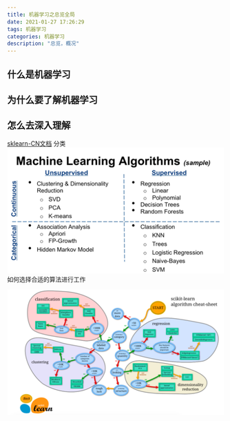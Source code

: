 ```yaml
---
title: 机器学习之总览全局
date: 2021-01-27 17:26:29
tags: 机器学习
categories: 机器学习
description: "总览，概况"
---
```


## 什么是机器学习

## 为什么要了解机器学习

## 怎么去深入理解



[sklearn-CN文档](https://sklearn.apachecn.org/)
分类
![一些常见的算法归类](机器学习之总览全局/ml_conceptml_algorithms.png)
如何选择合适的算法进行工作

![如何选区算法](机器学习之总览全局/sklearn.png)
